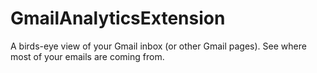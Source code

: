 # GmailAnalyticsExtension
A birds-eye view of your Gmail inbox (or other Gmail pages). See where most of your emails are coming from.
